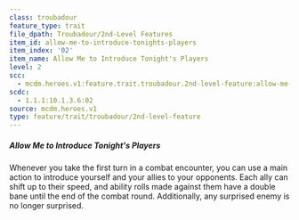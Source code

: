 ```yaml
---
class: troubadour
feature_type: trait
file_dpath: Troubadour/2nd-Level Features
item_id: allow-me-to-introduce-tonights-players
item_index: '02'
item_name: Allow Me to Introduce Tonight's Players
level: 2
scc:
  - mcdm.heroes.v1:feature.trait.troubadour.2nd-level-feature:allow-me-to-introduce-tonights-players
scdc:
  - 1.1.1:10.1.3.6:02
source: mcdm.heroes.v1
type: feature/trait/troubadour/2nd-level-feature
---
```


##### Allow Me to Introduce Tonight's Players

Whenever you take the first turn in a combat encounter, you can use a main action to introduce yourself and your allies to your opponents. Each ally can shift up to their speed, and ability rolls made against them have a double bane until the end of the combat round. Additionally, any surprised enemy is no longer surprised.

